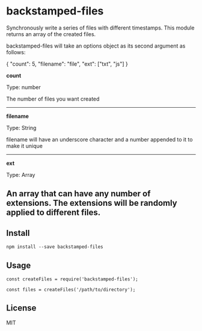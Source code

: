 # backstamped-files

Synchronously write a series of files with different timestamps. This module
returns an array of the created files.

backstamped-files will take an options object as its second argument as follows:

{
  "count": 5,
  "filename": "file",
  "ext": ["txt", "js"]
}

**count**

Type: number

The number of files you want created

---
**filename**

Type: String

filename will have an underscore character and a number appended to it to make it unique

---

**ext**

Type: Array

An array that can have any number of extensions. The extensions will be randomly applied to different files.
---

## Install

```
npm install --save backstamped-files
```

## Usage

```
const createFiles = require('backstamped-files');

const files = createFiles('/path/to/directory');
```


## License

MIT
